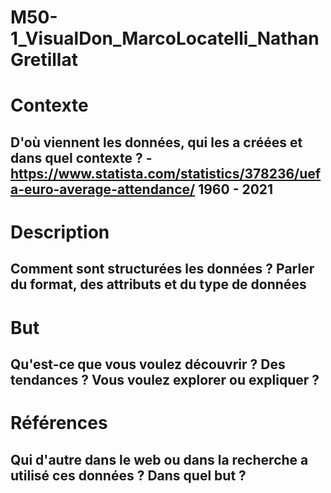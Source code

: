 # M50-1_VisualDon_MarcoLocatelli_NathanGretillat

# Contexte
D'où viennent les données, qui les a créées et dans quel contexte ?
-https://www.statista.com/statistics/378236/uefa-euro-average-attendance/ 1960 - 2021
-


# Description
Comment sont structurées les données ? Parler du format, des attributs et du type de données
-


# But
Qu'est-ce que vous voulez découvrir ? Des tendances ? Vous voulez explorer ou expliquer ?
-


# Références
Qui d'autre dans le web ou dans la recherche a utilisé ces données ? Dans quel but ?
-

